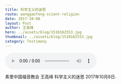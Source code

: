 ```yaml
---
title: 科学主义的迷思
route: wanggaofeng-scient-religion
date: 2017-10-08
layout: Post
author: 王高峰
hero: ../assets/blog/1510162553.jpg
thumbnail: ../assets/blog/1510162553.jpg
category: Testimony
---
```


<audio controls>
  <source src="../assets/blog/20171008-wanggaofeng-science-religion.mp3">
</audio>
</div>

素里中国福音教会 王高峰 科学主义的迷思 2017年10月8日.
